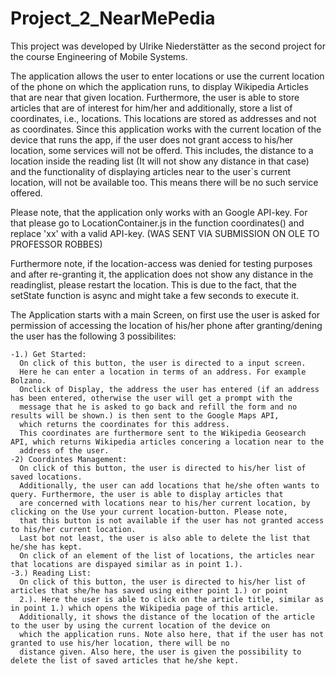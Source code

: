 # Project_2_NearMePedia
This project  was developed by Ulrike Niederstätter as the second project for the course Engineering of Mobile Systems. 

The application allows the user to enter locations or use the current location of the phone on which the application runs,
to display Wikipedia Articles that are near that given location.
Furthermore, the user is able to store articles that are of interest for him/her and additionally, store a list of coordinates, i.e., 
locations. This locations are stored as addresses and not as coordinates. Since this application works with the current location of the
device that runs the app, if the user does not grant access to his/her location, some services will not be offerd. This includes, the
distance to a location inside the reading list (It will not show any distance in that case) and the functionality of displaying articles near 
to the user`s current location, will not be available too. This means there will be no such service offered. 

Please note, that the application only works with an Google API-key. For that please go to LocationContainer.js in the function 
coordinates() and replace 'xx' with a valid API-key. (WAS SENT VIA SUBMISSION ON OLE TO PROFESSOR ROBBES)

Furthermore note, if the location-access was denied for testing purposes and after re-granting it, the application does not show any distance
in the readinglist, please restart the location. This is due to the fact, that the setState function is async and might take a few seconds
to execute it. 

The Application starts with a main Screen, on first use the user is asked for permission of accessing the location of his/her phone after granting/dening the user has the following 3 possibilites: 

    -1.) Get Started:
      On click of this button, the user is directed to a input screen. 
      Here he can enter a location in terms of an address. For example Bolzano. 
      Onclick of Display, the address the user has entered (if an address has been entered, otherwise the user will get a prompt with the 
      message that he is asked to go back and refill the form and no results will be shown.) is then sent to the Google Maps API, 
      which returns the coordinates for this address. 
      This coordinates are furthermore sent to the Wikipedia Geosearch API, which returns Wikipedia articles concering a location near to the
      address of the user. 
    -2) Coordintes Management:
      On click of this button, the user is directed to his/her list of saved locations. 
      Additionally, the user can add locations that he/she often wants to query. Furthermore, the user is able to display articles that 
      are concerned with locations near to his/her current location, by clicking on the Use your current location-button. Please note, 
      that this button is not available if the user has not granted access to his/her current location. 
      Last bot not least, the user is also able to delete the list that he/she has kept. 
      On click of an element of the list of locations, the articles near that locations are dispayed similar as in point 1.). 
    -3.) Reading List: 
      On click of this button, the user is directed to his/her list of articles that she/he has saved using either point 1.) or point
      2.). Here the user is able to click on the article title, similar as in point 1.) which opens the Wikipedia page of this article. 
      Additionally, it shows the distance of the location of the article to the user by using the current location of the device on 
      which the application runs. Note also here, that if the user has not granted to use his/her location, there will be no
      distance given. Also here, the user is given the possibility to delete the list of saved articles that he/she kept. 
  

